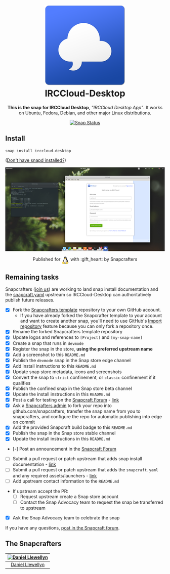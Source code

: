 <h1 align="center">
  <img src="assets/irccloud-desktop.png?raw=true" alt="IRCCloud Desktop">
  <br />
  IRCCloud-Desktop
</h1>

<p align="center"><b>This is the snap for IRCCloud Desktop</b>, <i>"IRCCloud Desktop App"</i>. It works on Ubuntu, Fedora, Debian, and other major Linux
distributions.</p>

<p align="center">
<a href="https://build.snapcraft.io/user/snapcrafters/irccloud-desktop"><img src="https://build.snapcraft.io/badge/snapcrafters/irccloud-desktop.svg" alt="Snap Status"></a>
</p>

## Install

    snap install irccloud-desktop

([Don't have snapd installed?](https://snapcraft.io/docs/core/install))

![IRCCloud Desktop Screenshot](assets/irccloud-screenshot.png?raw=true "IRCCloud Desktop")

<p align="center">Published for <img src="https://raw.githubusercontent.com/anythingcodes/slack-emoji-for-techies/gh-pages/emoji/tux.png" align="top" width="24" /> with :gift_heart: by Snapcrafters</p>

## Remaining tasks

Snapcrafters ([join us](https://forum.snapcraft.io/t/join-snapcrafters/1325))
are working to land snap install documentation and
the [snapcraft.yaml](https://github.com/snapcrafters/fork-and-rename-me/blob/master/snap/snapcraft.yaml)
upstream so IRCCloud-Desktop can authoritatively publish future releases.

- [x] Fork the [Snapcrafters template](https://github.com/snapcrafters/fork-and-rename-me) repository to your own GitHub account.
  - If you have already forked the Snapcrafter template to your account and want to create another snap, you'll need to use GitHub's [Import repository](https://github.com/new/import) feature because you can only fork a repository once.
- [x] Rename the forked Snapcrafters template repository
- [x] Update logos and references to `[Project]` and `[my-snap-name]`
- [x] Create a snap that runs in `devmode`
- [x] Register the snap in the store, **using the preferred upstream name**
- [x] Add a screenshot to this `README.md`
- [x] Publish the `devmode` snap in the Snap store edge channel
- [x] Add install instructions to this `README.md`
- [x] Update snap store metadata, icons and screenshots
- [x] Convert the snap to `strict` confinement, or `classic` confinement if it qualifies
- [x] Publish the confined snap in the Snap store beta channel
- [x] Update the install instructions in this `README.md`
- [x] Post a call for testing on the [Snapcraft Forum](https://forum.snapcraft.io) - [link](https://forum.snapcraft.io/t/call-for-testing-irccloud-desktop/1737)
- [x] Ask a [Snapcrafters admin](https://github.com/orgs/snapcrafters/people?query=%20role%3Aowner) to fork your repo into github.com/snapcrafters, transfer the snap name from you to snapcrafters, and configure the repo for automatic publishing into edge on commit
- [x] Add the provided Snapcraft build badge to this `README.md`
- [x] Publish the snap in the Snap store stable channel
- [x] Update the install instructions in this `README.md`
- [-] Post an announcement in the [Snapcraft Forum](https://forum.snapcraft.io)
- [ ] Submit a pull request or patch upstream that adds snap install documentation - [link]()
- [ ] Submit a pull request or patch upstream that adds the `snapcraft.yaml` and any required assets/launchers - [link]()
- [ ] Add upstream contact information to the `README.md`
- If upstream accept the PR:
  - [ ] Request upstream create a Snap store account
  - [ ] Contact the Snap Advocacy team to request the snap be transferred to upstream
- [X] Ask the Snap Advocacy team to celebrate the snap

If you have any questions, [post in the Snapcraft forum](https://forum.snapcraft.io).

## The Snapcrafters

| [![Daniel Llewellyn](https://gravatar.com/avatar/c77d9922c44ee0a34b8cabc4029b5082/?s=128)](https://github.com/diddledan/) |
| :---: |
| [Daniel Llewellyn](https://github.com/diddledan/) |

<!-- Uncomment and modify this when you have upstream contacts
## Upstream

| [![Upstream Name](https://gravatar.com/avatar/bc0bced65e963eb5c3a16cab8b004431?s=128)](https://github.com/upstreamname) |
| :---: |
| [Upstream Name](https://github.com/upstreamname) |
-->
